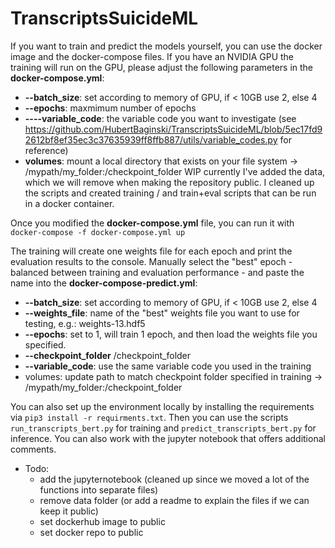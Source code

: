 # TranscriptsSuicideML
 
If you want to train and predict the models yourself, you can use the docker image and the docker-compose files. If you have an NVIDIA GPU the training will run on the GPU, please adjust the following parameters in the **docker-compose.yml**:
 - **--batch_size**: set according to memory of GPU, if < 10GB use 2, else 4
 - **--epochs**: maxmimum number of epochs
 - **----variable_code**: the variable code you want to investigate (see https://github.com/HubertBaginski/TranscriptsSuicideML/blob/5ec17fd92612bf8ef35ec3c37635939ff8ffb887/utils/variable_codes.py for reference)
 - **volumes**: mount a local directory that exists on your file system -> /mypath/my_folder:/checkpoint_folder
WIP currently I've added the data, which we will remove when making the repository public. I cleaned up the scripts and created training / and train+eval scripts that can be run in a docker container. 

Once you modified the **docker-compose.yml** file, you can run it with `docker-compose -f docker-compose.yml up`

The training will create one weights file for each epoch and print the evaluation results to the console. Manually select the "best" epoch - balanced between training and evaluation performance - and paste the name into the **docker-compose-predict.yml**:
 - **--batch_size**: set according to memory of GPU, if < 10GB use 2, else 4
 - **--weights_file**: name of the "best" weights file you want to use for testing, e.g.: weights-13.hdf5
 - **--epochs**: set to 1, will train 1 epoch, and then load the weights file you specified.
 - **--checkpoint_folder** /checkpoint_folder
 - **--variable_code**: use the same variable code you used in the training
 - volumes: update path to match checkpoint folder specified in training -> /mypath/my_folder:/checkpoint_folder

You can also set up the environment locally by installing the requirements via `pip3 install -r requirments.txt`. Then you can use the scripts `run_transcripts_bert.py` for training and `predict_transcripts_bert.py` for inference. You can also work with the jupyter notebook that offers additional comments.

- Todo:
  - add the jupyternotebook (cleaned up since we moved a lot of the functions into separate files)
  - remove data folder (or add a readme to explain the files if we can keep it public)
  - set dockerhub image to public
  - set docker repo to public
